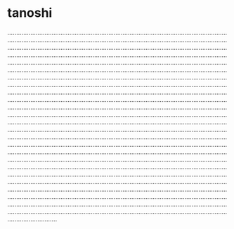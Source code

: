 # tanoshi
........................................................................................................................................................................................................................................................................................................................................................................................................................................................................................................................................................................................................................................................................................................................................................................................................................................................................................................................................................................................................................................................................................................................................................................................................................................................................................................................................................................................................................................................................................................................................................................................................................................................................................................................................................................................................................................................................................................................................................................................................................................................................................................................................................................................................................................................................................................................................................................................................................................................................................................................................................................................................................................................................................................................................................................................................................................................................................................................................................................................................................................................................................................................................................................................................................................................